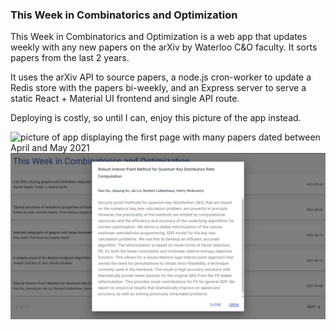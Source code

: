 ### This Week in Combinatorics and Optimization

This Week in Combinatorics and Optimization is a web app that updates weekly with any new papers on the arXiv by Waterloo C&O faculty. It sorts papers from the last 2 years.

It uses the arXiv API to source papers, a node.js cron-worker to update a Redis store with the papers bi-weekly, and an Express server to serve a static React + Material UI frontend and single API route.

Deploying is costly, so until I can, enjoy this picture of the app instead.

![picture of app displaying the first page with many papers dated
between April and May 2021](assets/thiswkinco1.png) 
![picture of app displaying details about a single paper, including a link to the paper on arXiv](assets/thiswkinco2.png)
